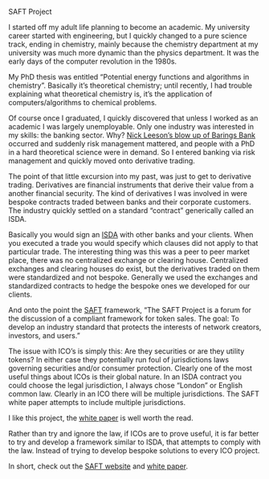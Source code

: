 SAFT Project

I started off my adult life planning to become an academic. My university career started with engineering, but I quickly changed to a pure science track, ending in chemistry, mainly because the chemistry department at my university was much more dynamic than the physics department. It was the early days of the computer revolution in the 1980s.

My PhD thesis was entitled “Potential energy functions and algorithms in chemistry”. Basically it’s theoretical chemistry; until recently, I had trouble explaining what theoretical chemistry is, it’s the application of computers/algorithms to chemical problems.

Of course once I graduated, I quickly discovered that unless I worked as an academic I was largely unemployable. Only one industry was interested in my skills: the banking sector. Why? <a href="https://en.wikipedia.org/wiki/Barings_Bank"> Nick Leeson’s blow up of Barings Bank</a> occurred and suddenly risk management mattered, and people with a PhD in a hard theoretical science were in demand. So I entered banking via risk management and quickly moved onto derivative trading.

The point of that little excursion into my past, was just to get to derivative trading. Derivatives are financial instruments that derive their value from a another financial security. The kind of derivatives I was involved in were bespoke contracts traded between banks and their corporate customers. The industry quickly settled on a standard “contract” generically called an ISDA.

Basically you would sign an <a href="http://www2.isda.org/about-isda">ISDA</a> with other banks and your clients. When you executed a trade you would specify which clauses did not apply to that particular trade. The interesting thing was this was a peer to peer market place, there was no centralized exchange or clearing house. Centralized exchanges and clearing houses do exist, but the derivatives traded on them were standardized and not bespoke. Generally we used the exchanges and standardized contracts to hedge the bespoke ones we developed for our clients.

And onto the point the <a href="https://saftproject.com/"> SAFT</a> framework, “The SAFT Project is a forum for the discussion of a compliant framework for token sales. The goal: To develop an industry standard that protects the interests of network creators, investors, and users.”

The issue with ICO’s is simply this: Are they securities or are they utility tokens? In either case they potentially run foul of jurisdictions laws governing securities and/or consumer protection. Clearly one of the most useful things about ICOs is their global nature. In an ISDA contract you could choose the legal jurisdiction, I always chose “London” or English common law. Clearly in an ICO there will be multiple jurisdictions. The SAFT white paper attempts to include multiple jurisdictions.

I like this project, the <a href="https://saftproject.com/static/SAFT-Project-Whitepaper.pdf">white paper</a> is well worth the read.

Rather than try and ignore the law, if ICOs are to prove useful, it is far better to try and develop a framework similar to ISDA, that attempts to comply with the law. Instead of trying to develop bespoke solutions to every ICO project.

In short, check out the <a href="https://saftproject.com/">SAFT website</a> and <a href="https://saftproject.com/static/SAFT-Project-Whitepaper.pdf">white paper</a>.

